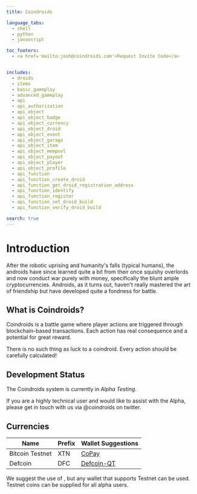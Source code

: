 ```yaml
---
title: Coindroids

language_tabs:
  - shell
  - python
  - javascript

toc_footers:
  - <a href='mailto:josh@coindroids.com'>Request Invite Code</a>


includes:
  - droids
  - items
  - basic_gameplay
  - advanced_gameplay
  - api
  - api_authorization
  - api_object
  - api_object_badge
  - api_object_currency
  - api_object_droid
  - api_object_event
  - api_object_garage
  - api_object_item
  - api_object_mempool
  - api_object_payout
  - api_object_player 
  - api_object_profile
  - api_function
  - api_function_create_droid
  - api_function_get_droid_registration_address
  - api_function_identify
  - api_function_register
  - api_function_set_droid_build
  - api_function_verify_droid_build

search: true
---
```


# Introduction

After the robotic uprising and humanity's falls (typical humans), the androids have since learned quite a bit from their once squishy overlords and now conduct war purely with money, specifically the blunt ample cryptocurrencies. Androids, as it turns out, haven't really mastered the art of friendship but have developed quite a fondness for battle.

## What is Coindroids?

Coindroids is a battle game where player actions are triggered through blockchain-based transactions. Each action has real consequence and a potential for great reward. 

There is no such thing as luck to a coindroid. Every action should be carefully calculated!

## Development Status

The Coindroids system is currently in *Alpha Testing*.  

If you are a highly technical user and would like to assist with the Alpha, please get in touch with us via @coindroids on twitter.   

## Currencies

|Name|Prefix|Wallet Suggestions|
|----|------|-----|
|Bitcoin Testnet|XTN|[CoPay](https://copay.io)|
|Defcoin|DFC|[Defcoin-QT](https://defcoin.io)|

We suggest the use of , but any wallet that supports Testnet can be used. Testnet coins can be supplied for all alpha users. 



